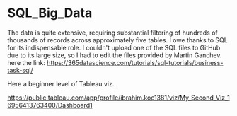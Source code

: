 # SQL_Big_Data

The data is quite extensive, requiring substantial filtering of hundreds of thousands of records across approximately five tables. 
I owe thanks to SQL for its indispensable role. I couldn't upload one of the SQL files to GitHub due to its large size, so I had to edit the files provided by Martin Ganchev. 
here the link: https://365datascience.com/tutorials/sql-tutorials/business-task-sql/

Here a beginner level of Tableau viz.

https://public.tableau.com/app/profile/ibrahim.koc1381/viz/My_Second_Viz_16956413763400/Dashboard1



